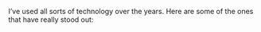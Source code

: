 I’ve used all sorts of technology over the years. Here are some of the ones that have really stood out:
